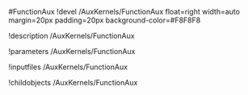 <!-- MOOSE Object Documentation Stub: Remove this when content is added. -->
#FunctionAux
!devel /AuxKernels/FunctionAux float=right width=auto margin=20px padding=20px background-color=#F8F8F8

!description /AuxKernels/FunctionAux

!parameters /AuxKernels/FunctionAux

!inputfiles /AuxKernels/FunctionAux

!childobjects /AuxKernels/FunctionAux
